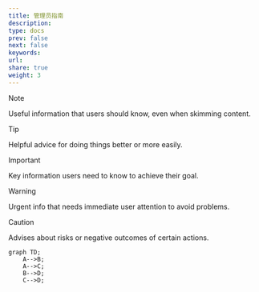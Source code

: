 ```yaml
---
title: 管理员指南
description: 
type: docs
prev: false
next: false
keywords: 
url: 
share: true
weight: 3
---
```



> [!NOTE]
> Useful information that users should know, even when skimming content.

> [!TIP]
> Helpful advice for doing things better or more easily.

> [!IMPORTANT]
> Key information users need to know to achieve their goal.

> [!WARNING]
> Urgent info that needs immediate user attention to avoid problems.

> [!CAUTION]
> Advises about risks or negative outcomes of certain actions.


``` mermaid
graph TD;
    A-->B;
    A-->C;
    B-->D;
    C-->D;
```



